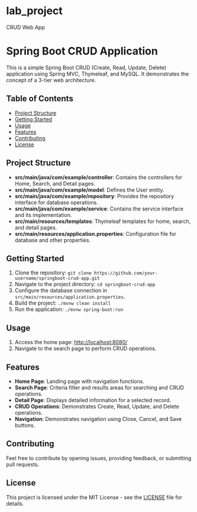 # lab_project
CRUD Web App
# Spring Boot CRUD Application

This is a simple Spring Boot CRUD (Create, Read, Update, Delete) application using Spring MVC, Thymeleaf, and MySQL. It demonstrates the concept of a 3-tier web architecture.

## Table of Contents
- [Project Structure](#project-structure)
- [Getting Started](#getting-started)
- [Usage](#usage)
- [Features](#features)
- [Contributing](#contributing)
- [License](#license)

## Project Structure

- **src/main/java/com/example/controller**: Contains the controllers for Home, Search, and Detail pages.
- **src/main/java/com/example/model**: Defines the User entity.
- **src/main/java/com/example/repository**: Provides the repository interface for database operations.
- **src/main/java/com/example/service**: Contains the service interface and its implementation.
- **src/main/resources/templates**: Thymeleaf templates for home, search, and detail pages.
- **src/main/resources/application.properties**: Configuration file for database and other properties.

## Getting Started

1. Clone the repository: `git clone https://github.com/your-username/springboot-crud-app.git`
2. Navigate to the project directory: `cd springboot-crud-app`
3. Configure the database connection in `src/main/resources/application.properties`.
4. Build the project: `./mvnw clean install`
5. Run the application: `./mvnw spring-boot:run`

## Usage

1. Access the home page: [http://localhost:8080/](http://localhost:8080/)
2. Navigate to the search page to perform CRUD operations.

## Features

- **Home Page**: Landing page with navigation functions.
- **Search Page**: Criteria filter and results areas for searching and CRUD operations.
- **Detail Page**: Displays detailed information for a selected record.
- **CRUD Operations**: Demonstrates Create, Read, Update, and Delete operations.
- **Navigation**: Demonstrates navigation using Close, Cancel, and Save buttons.

## Contributing

Feel free to contribute by opening issues, providing feedback, or submitting pull requests.

## License

This project is licensed under the MIT License - see the [LICENSE](LICENSE) file for details.


